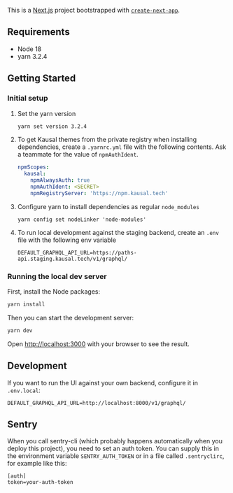 This is a [Next.js](https://nextjs.org/) project bootstrapped with [`create-next-app`](https://github.com/vercel/next.js/tree/canary/packages/create-next-app).

## Requirements

- Node 18
- yarn 3.2.4

## Getting Started

### Initial setup

1. Set the yarn version

   ```bash
   yarn set version 3.2.4
   ```

2. To get Kausal themes from the private registry when installing dependencies, create a `.yarnrc.yml` file with the following contents. Ask a teammate for the value of `npmAuthIdent`.

   ```yml
   npmScopes:
     kausal:
       npmAlwaysAuth: true
       npmAuthIdent: <SECRET>
       npmRegistryServer: 'https://npm.kausal.tech'
   ```

3. Configure yarn to install dependencies as regular `node_modules`

   ```
   yarn config set nodeLinker 'node-modules'
   ```

4. To run local development against the staging backend, create an `.env` file with the following env variable

   ```
   DEFAULT_GRAPHQL_API_URL=https://paths-api.staging.kausal.tech/v1/graphql/
   ```

### Running the local dev server

First, install the Node packages:

```bash
yarn install
```

Then you can start the development server:

```bash
yarn dev
```

Open [http://localhost:3000](http://localhost:3000) with your browser to see the result.

## Development

If you want to run the UI against your own backend, configure it in `.env.local`:

```
DEFAULT_GRAPHQL_API_URL=http://localhost:8000/v1/graphql/
```

## Sentry

When you call sentry-cli (which probably happens automatically when you deploy this project), you need to set an auth token. You can supply this in the environment variable `SENTRY_AUTH_TOKEN` or in a file called `.sentryclirc`, for example like this:

```
[auth]
token=your-auth-token
```
